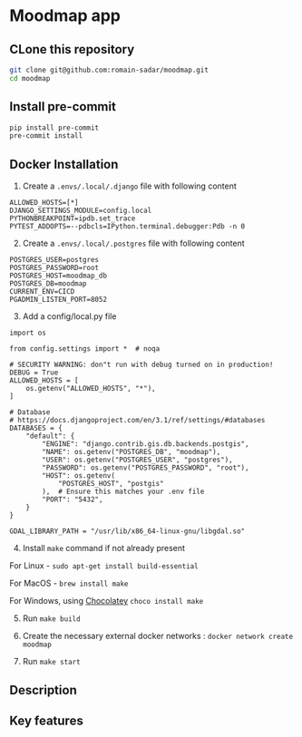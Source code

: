 # Moodmap app

## CLone this repository

```bash
git clone git@github.com:romain-sadar/moodmap.git
cd moodmap
```
## Install pre-commit

```bash
pip install pre-commit
pre-commit install
```

## Docker Installation

1. Create a `.envs/.local/.django` file with following content

```
ALLOWED_HOSTS=[*]
DJANGO_SETTINGS_MODULE=config.local
PYTHONBREAKPOINT=ipdb.set_trace
PYTEST_ADDOPTS=--pdbcls=IPython.terminal.debugger:Pdb -n 0
```

2. Create a `.envs/.local/.postgres` file with following content

```
POSTGRES_USER=postgres
POSTGRES_PASSWORD=root
POSTGRES_HOST=moodmap_db
POSTGRES_DB=moodmap
CURRENT_ENV=CICD
PGADMIN_LISTEN_PORT=8052
```

3. Add a config/local.py file
```
import os

from config.settings import *  # noqa

# SECURITY WARNING: don"t run with debug turned on in production!
DEBUG = True
ALLOWED_HOSTS = [
    os.getenv("ALLOWED_HOSTS", "*"),
]

# Database
# https://docs.djangoproject.com/en/3.1/ref/settings/#databases
DATABASES = {
    "default": {
        "ENGINE": "django.contrib.gis.db.backends.postgis",
        "NAME": os.getenv("POSTGRES_DB", "moodmap"),
        "USER": os.getenv("POSTGRES_USER", "postgres"),
        "PASSWORD": os.getenv("POSTGRES_PASSWORD", "root"),
        "HOST": os.getenv(
            "POSTGRES_HOST", "postgis"
        ),  # Ensure this matches your .env file
        "PORT": "5432",
    }
}

GDAL_LIBRARY_PATH = "/usr/lib/x86_64-linux-gnu/libgdal.so"

```

4. Install `make` command if not already present

For Linux - `sudo apt-get install build-essential`

For MacOS - `brew install make`

For Windows, using [Chocolatey](https://chocolatey.org/install) `choco install make`


5. Run `make build`

6. Create the necessary external docker networks : `docker network create moodmap`

7. Run `make start`


## Description

## Key features
